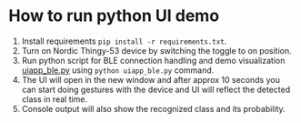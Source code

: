 # How to run python UI demo

1. Install requirements `pip install -r requirements.txt`.
2. Turn on Nordic Thingy-53 device by switching the toggle to on position.
3. Run python script for BLE connection handling and demo visualization [uiapp_ble.py](uiapp_ble.py) using `python uiapp_ble.py` command.
4. The UI will open in the new window and after approx 10 seconds you can start doing gestures with the device and UI will reflect the detected class in real time.
5. Console output will also show the recognized class and its probability.